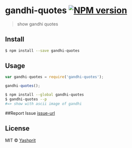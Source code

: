 #  gandhi-quotes [![NPM version][npm-image]][npm-url]

> show gandhi quotes


## Install

```sh
$ npm install --save gandhi-quotes
```


## Usage

```js
var gandhi-quotes = require('gandhi-quotes');

gandhi-quotes();
```

```sh
$ npm install --global gandhi-quotes
$ gandhi-quotes --p
#=> show with ascii image of gandhi
```


##Report Issue
[issue-url]


## License

MIT © [Yashprit](yashprit.github.io)

[issue-url]: https://github.com/yashprit/gandhi-quotes/issues
[npm-url]: https://npmjs.org/package/gandhi-quotes
[npm-image]: https://badge.fury.io/js/gandhi-quotes.svg
